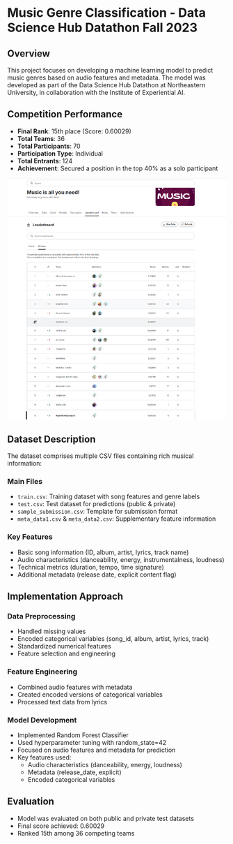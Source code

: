 # Music Genre Classification - Data Science Hub Datathon Fall 2023

## Overview
This project focuses on developing a machine learning model to predict music genres based on audio features and metadata. The model was developed as part of the Data Science Hub Datathon at Northeastern University, in collaboration with the Institute of Experiential AI.

## Competition Performance
- **Final Rank**: 15th place (Score: 0.60029)
- **Total Teams**: 36
- **Total Participants**: 70
- **Participation Type**: Individual
- **Total Entrants**: 124
- **Achievement**: Secured a position in the top 40% as a solo participant

![Leaderboard Image](images/Competition_Leaderboard.png)

## Dataset Description

The dataset comprises multiple CSV files containing rich musical information:

### Main Files
- `train.csv`: Training dataset with song features and genre labels
- `test.csv`: Test dataset for predictions (public & private)
- `sample_submission.csv`: Template for submission format
- `meta_data1.csv` & `meta_data2.csv`: Supplementary feature information

### Key Features
- Basic song information (ID, album, artist, lyrics, track name)
- Audio characteristics (danceability, energy, instrumentalness, loudness)
- Technical metrics (duration, tempo, time signature)
- Additional metadata (release date, explicit content flag)

## Implementation Approach

### Data Preprocessing
- Handled missing values
- Encoded categorical variables (song_id, album, artist, lyrics, track)
- Standardized numerical features
- Feature selection and engineering

### Feature Engineering
- Combined audio features with metadata
- Created encoded versions of categorical variables
- Processed text data from lyrics

### Model Development
- Implemented Random Forest Classifier
- Used hyperparameter tuning with random_state=42
- Focused on audio features and metadata for prediction
- Key features used:
  - Audio characteristics (danceability, energy, loudness)
  - Metadata (release_date, explicit)
  - Encoded categorical variables

## Evaluation
- Model was evaluated on both public and private test datasets
- Final score achieved: 0.60029
- Ranked 15th among 36 competing teams
